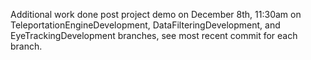 Additional work done post project demo on December 8th, 11:30am on TeleportationEngineDevelopment, DataFilteringDevelopment, and EyeTrackingDevelopment branches, see most recent commit for each branch.
